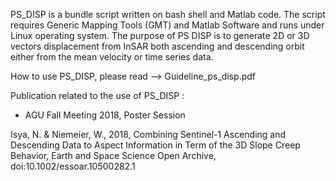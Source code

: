 PS_DISP is a bundle script written on bash shell and Matlab code. The script requires Generic Mapping Tools (GMT) and Matlab Software and runs under Linux operating system. The purpose of PS DISP is to generate 2D or 3D vectors displacement from InSAR both ascending and descending orbit either from the mean velocity or time series data.

How to use PS_DISP, please read --> Guideline_ps_disp.pdf

Publication related to the use of PS_DISP :
- AGU Fall Meeting 2018, Poster Session

Isya, N. & Niemeier, W., 2018, Combining Sentinel-1 Ascending and Descending Data to Aspect Information in Term of the 3D Slope Creep Behavior, Earth and Space Science Open Archive, doi:10.1002/essoar.10500282.1
